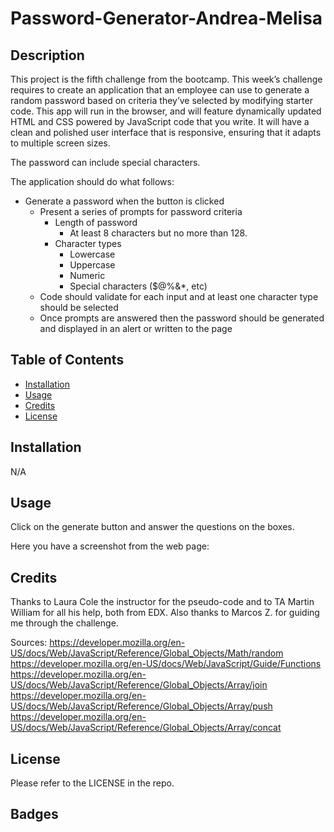 # Password-Generator-Andrea-Melisa

## Description

This project is the fifth challenge from the bootcamp. 
This week’s challenge requires to create an application that an employee can use to generate a random password based on criteria they’ve selected by modifying starter code. This app will run in the browser, and will feature dynamically updated HTML and CSS powered by JavaScript code that you write. It will have a clean and polished user interface that is responsive, ensuring that it adapts to multiple screen sizes.

The password can include special characters.

The application should do what follows:

* Generate a password when the button is clicked
  * Present a series of prompts for password criteria
    * Length of password
      * At least 8 characters but no more than 128.
    * Character types
      * Lowercase
      * Uppercase
      * Numeric
      * Special characters ($@%&*, etc)
  * Code should validate for each input and at least one character type should be selected
  * Once prompts are answered then the password should be generated and displayed in an alert or written to the page

## Table of Contents
- [Installation](#installation)
- [Usage](#usage)
- [Credits](#credits)
- [License](#license)

## Installation
N/A

## Usage
<!-- To use the application here you have the link to the deployed webpage: https://andrea-melisa.github.io/Password-Generator-Andrea-Melisa/ -->
Click on the generate button and answer the questions on the boxes.

Here you have a screenshot from the web page:

<!-- ![web intro](assets/images/WebPortfolioScreenshot.png) -->

## Credits

Thanks to Laura Cole the instructor for the pseudo-code and to TA Martin William for all his help, both from EDX.
Also thanks to Marcos Z. for guiding me through the challenge.

Sources:
https://developer.mozilla.org/en-US/docs/Web/JavaScript/Reference/Global_Objects/Math/random
https://developer.mozilla.org/en-US/docs/Web/JavaScript/Guide/Functions
https://developer.mozilla.org/en-US/docs/Web/JavaScript/Reference/Global_Objects/Array/join
https://developer.mozilla.org/en-US/docs/Web/JavaScript/Reference/Global_Objects/Array/push
https://developer.mozilla.org/en-US/docs/Web/JavaScript/Reference/Global_Objects/Array/concat


## License
Please refer to the LICENSE in the repo.

## Badges
<!-- 
JavaScript 47.5%
CSS 36.1%
HTML 16.4% -->